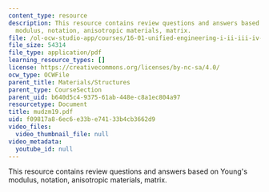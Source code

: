 ```yaml
---
content_type: resource
description: This resource contains review questions and answers based on Young's
  modulus, notation, anisotropic materials, matrix.
file: /ol-ocw-studio-app/courses/16-01-unified-engineering-i-ii-iii-iv-fall-2005-spring-2006/f09817a86ec6e33be74133b4cb3662d9_mudzm19.pdf
file_size: 54314
file_type: application/pdf
learning_resource_types: []
license: https://creativecommons.org/licenses/by-nc-sa/4.0/
ocw_type: OCWFile
parent_title: Materials/Structures
parent_type: CourseSection
parent_uid: b640d5c4-9375-61ab-448e-c8a1ec804a97
resourcetype: Document
title: mudzm19.pdf
uid: f09817a8-6ec6-e33b-e741-33b4cb3662d9
video_files:
  video_thumbnail_file: null
video_metadata:
  youtube_id: null
---
```

This resource contains review questions and answers based on Young's modulus, notation, anisotropic materials, matrix.